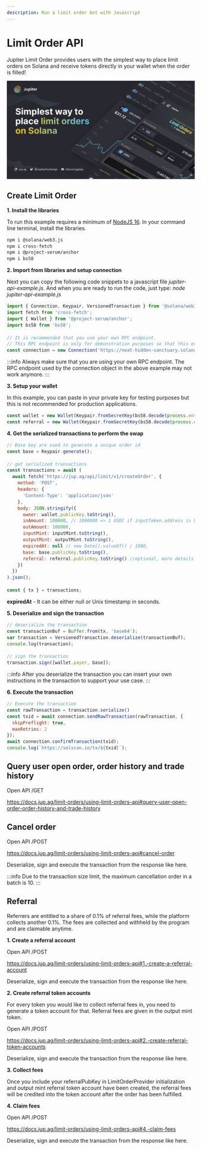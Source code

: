 ```yaml
---
description: Run a limit order bot with Javascript
---
```

# Limit Order API

Jupiter Limit Order provides users with the simplest way to place limit orders on Solana and receive tokens directly in your wallet when the order is filled!

![limit](limit-order.jpeg)

## Create Limit Order

**1. Install the libraries**

To run this example requires a minimum of [NodeJS 16](https://nodejs.org/en). In your command line terminal, install the libraries.

```bash
npm i @solana/web3.js
npm i cross-fetch
npm i @project-serum/anchor
npm i bs58
```

**2. Import from libraries and setup connection**

Next you can copy the following code snippets to a javascript file *jupiter-api-example.js*. And when you are ready to run the code, just type: *node jupiter-api-example.js*

```js
import { Connection, Keypair, VersionedTransaction } from '@solana/web3.js';
import fetch from 'cross-fetch';
import { Wallet } from '@project-serum/anchor';
import bs58 from 'bs58';

// It is recommended that you use your own RPC endpoint.
// This RPC endpoint is only for demonstration purposes so that this example will run.
const connection = new Connection('https://neat-hidden-sanctuary.solana-mainnet.discover.quiknode.pro/2af5315d336f9ae920028bbb90a73b724dc1bbed/');
```

:::info
Always make sure that you are using your own RPC endpoint. The RPC endpoint used by the connection object in the above example may not work anymore.
:::

**3. Setup your wallet**

In this example, you can paste in your private key for testing purposes but this is not recommended for production applications.

```js
const wallet = new Wallet(Keypair.fromSecretKey(bs58.decode(process.env.PRIVATE_KEY || '')));
const referral = new Wallet(Keypair.fromSecretKey(bs58.decode(process.env.REFERRAL_PRIVATE_KEY || '')));
```

**4. Get the serialized transactions to perform the swap**

```js
// Base key are used to generate a unique order id
const base = Keypair.generate();

// get serialized transactions
const transactions = await (
  await fetch('https://jup.ag/api/limit/v1/createOrder', {
    method: 'POST',
    headers: {
      'Content-Type': 'application/json'
    },
    body: JSON.stringify({
      owner: wallet.publicKey.toString(),
      inAmount: 100000, // 1000000 => 1 USDC if inputToken.address is USDC mint
      outAmount: 100000,
      inputMint: inputMint.toString(),
      outputMint: outputMint.toString(),
      expiredAt: null // new Date().valueOf() / 1000,
      base: base.publicKey.toString(),
      referral: referral.publicKey.toString() //optional, more details in the section below
    })
  })
).json();

const { tx } = transactions;
```

**expiredAt** - It can be either null or Unix timestamp in seconds.

**5. Deserialize and sign the transaction**

```js
// deserialize the transaction
const transactionBuf = Buffer.from(tx, 'base64');
var transaction = VersionedTransaction.deserialize(transactionBuf);
console.log(transaction);

// sign the transaction
transaction.sign([wallet.payer, base]);
```

:::info
After you deserialize the transaction you can insert your own instructions in the transaction to support your use case.
:::

**6. Execute the transaction**

```js
// Execute the transaction
const rawTransaction = transaction.serialize()
const txid = await connection.sendRawTransaction(rawTransaction, {
  skipPreflight: true,
  maxRetries: 2
});
await connection.confirmTransaction(txid);
console.log(`https://solscan.io/tx/${txid}`);
```

## Query user open order, order history and trade history

Open API /GET

https://docs.jup.ag/limit-orders/using-limit-orders-api#query-user-open-order-order-history-and-trade-history

## Cancel order

Open API /POST

https://docs.jup.ag/limit-orders/using-limit-orders-api#cancel-order

Deserialize, sign and execute the transaction from the response like here.

:::info
Due to the transaction size limit, the maximum cancellation order in a batch is 10.
:::

## Referral

Referrers are entitled to a share of 0.1% of referral fees, while the platform collects another 0.1%. The fees are collected and withheld by the program and are claimable anytime.

**1. Create a referral account**

Open API /POST

https://docs.jup.ag/limit-orders/using-limit-orders-api#1.-create-a-referral-account

Deserialize, sign and execute the transaction from the response like here.

**2.  Create referral token accounts**

For every token you would like to collect referral fees in, you need to generate a token account for that. Referral fees are given in the output mint token.

Open API /POST

https://docs.jup.ag/limit-orders/using-limit-orders-api#2.-create-referral-token-accounts

Deserialize, sign and execute the transaction from the response like here.

**3.  Collect fees**

Once you include your referralPubKey in LimitOrderProvider initialization and output mint referral token account have been created, the referral fees will be credited into the token account after the order has been fulfilled.

**4.  Claim fees**

Open API /POST

https://docs.jup.ag/limit-orders/using-limit-orders-api#4.-claim-fees

Deserialize, sign and execute the transaction from the response like here.